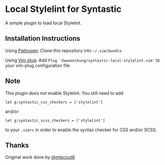 # Local Stylelint for Syntastic
A simple plugin to load local Stylelint.

Installation Instructions
-------------------------
Using [Pathogen](https://github.com/tpope/vim-pathogen):
Clone this repository into `~/.vim/bundle`

Using [Vim plug](https://github.com/junegunn/vim-plug):
Add `Plug 'dawoonchung/syntastic-local-stylelint.vim'` to your vim-plug configuration file.

Note
----
This plugin *does not* enable Stylelint. You still need to add
```
let g:syntastic_css_checkers = ['stylelint']
```
and/or
```
let g:syntastic_scss_checkers = ['stylelint']
```
to your `.vimrc` in order to enable the syntax checker for CSS and/or SCSS.

Thanks
------
Original work done by [@mtscout6](https://github.com/mtscout6/syntastic-local-eslint.vim).

